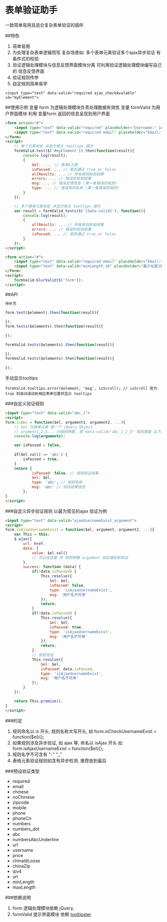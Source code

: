 # 表单验证助手
一款简单易用且适合复杂表单验证的插件

##特色
1. 简单易用
2. 为处理复杂表单逻辑而写 复杂场景如: 多个表单元素验证多个ajax异步验证 有条件式的校验
3. 验证逻辑处理模块与信息反馈界面模块分离 可利用验证逻辑处理模块编写自己的 信息反馈界面
4. 验证规则传参
5. 自定规则简单易学
```
<input type="text" data-valid="required ajax_checkAvalable" id="myElement">

```


##使用示例
变量 form 为逻辑处理模块负责处理数据有效性
变量 formValid 为用户界面模块 利用 变量form 返回的信息呈现到用户界面
```html
<form action="#">
	<input type="text" data-valid="required" placeholder="Username:" id="myElement">
	<input type="text" data-valid="required email" placeholder="Email:">
</form>
<script>
	// 单个元素校验 并显示相关 tooltips 提示
	formValid.test($('#myElement')).then(function(result){
		console.log(result);
		{
			$el: ..., // 表单$元素
			isPassed: ... // 是否通过 true or false
			allResults: ... // 所有规则校验结果
			errors: ... // 错误的校验结果
			msg: ... // 错误反馈信息 (第一条错误的规则)
			type: ... // 错误规则名称 (第一条错误的规则)
		}
	});

	// 多个表单元素校验 并显示相关 tooltips 提示
	var result = formValid.tests($('[data-valid]'), function(){
		console.log(result);
		{
			allResults: ... // 所有规则校验结果
			errors: ... // 错误的校验结果
			isPassed: ... // 是否通过 true or false
		}
	});
</script>
```

```html
<form action="#">
	<input type="text" data-valid="required email" placeholder="Email:">
	<input type="text" data-valid="minLength_10" placeholder="最少长度10">
</form>
<script>
	formValid.blurValid($('form'));
</script>
```

##API
```javascript
待补充

form.test($element).then(function(result){
	
});
form.tests($elements).then(function(result){
	
});

formValid.tests($elements).then(function(result){
	
});
formValid.tests($elements).then(function(result){
	
});
```

手动显示tooltips
```
formValid.tooltips.error($element, 'msg', isScroll); // isScroll 若为 true 则自动滚动到相应表单位置并显示 tooltips
```

###自定义验证规则
```html
<input type="text" data-valid="abc_1">
<script>
form.isAbc = function($el, argument1, argument2, ...){
	// $el 为表单元素 是一个 jQuery Object
	// arument1,2,3... 为规则参数, 即 data-valid="abc_1_2_3" 规则里面 以下划线分隔的参数
	console.log(arguments);

	var isPassed = false;
	
	if($el.val() == 'abc') {
		isPassed = true;
	}
	return {
			isPassed: false, // 规则验证结果
			$el: $el,
			type: 'abc', // 规则名称
			msg: 'abc' // 验证结果信息
		};
}
</script>
```

###自定义异步验证规则
以最为常见的ajax 验证为例
```html
<input type="text" data-valid="ajaxUsernameExist_argument">
<script>
form.isAjaxUsernameExist = function($el, argument, argument2, ...){
	var This = this;
	$.ajax({
	    url: href,
	    data: {
	    	value: $el.val()
	    	// 可以在这里 传 规则参数 argument 给后端协助验证
	    },
	    success: function (data) {
	        if(!data.isPassed) {
	        	This.resolve({
	        		$el: $el,
					isPassed: false,
					type: 'isAjaxUsernameExist',
					msg: '用户名不可用'
				});
				return;
	        }
	        if(!data.isPassed) {
	        	This.resolve({
	        		$el: $el,
					isPassed: true,
					type: 'isAjaxUsernameExist',
					msg: '用户名不可用'
				});
				return;
	        }
	        // 简短写法
	        This.resolve({
	        	$el: $el,
				isPassed: data.isPassed,
				type: 'isAjaxUsernameExist',
				msg: '用户名不可用'
			});
	    }
	});

	return This.promise();
}
</script>
```

###约定
1. 规则命名以 is 开头, 规则名称大写开头, 如 form.isCheckUsernameExist = function($el){};
2. 如果规则涉及异步验证, 如 ajax 等, 命名以 isAjax 开头 如 form.isAjaxUsernameExist = function($el){};
3. 规则名字不可含有 "-" "_"
4. 表格元素验证规则如含有异步检测, 推荐放到最后

###预设验证类型
* required
* email
* chinese
* noChinese
* zipcode
* mobile
* phone
* phoneCn
* numbers
* numbers_dot
* abc
* numbersAbcUnderline
* url
* username
* price
* chinaIdLoose
* chinaZip
* ipv4
* url
* minLength
* maxLength



###依赖说明
1. form 逻辑处理模块依赖 jQuery,
2. formValid 提示界面模块 依赖 [tooltipster](http://iamceege.github.io/tooltipster/)